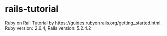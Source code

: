 # rails-tutorial
Ruby on Rail Tutorial by https://guides.rubyonrails.org/getting_started.html. Ruby version: 2.6.4, Rails version: 5.2.4.2
